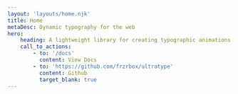 ```yaml
---
layout: 'layouts/home.njk'
title: Home
metaDesc: Dynamic typography for the web
hero:
    heading: A lightweight library for creating typographic animations
    call_to_actions:
        - to: '/docs'
          content: View Docs
        - to: 'https://github.com/frzrbox/ultratype'
          content: Github
          target_blank: true
---
```

